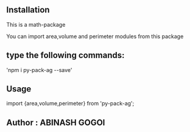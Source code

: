 ## Installation

This is a math-package

You can import area,volume and perimeter modules from this package

## type the following commands:

'npm i py-pack-ag --save'

## Usage

import {area,volume,perimeter} from 'py-pack-ag';

## Author : ABINASH GOGOI



